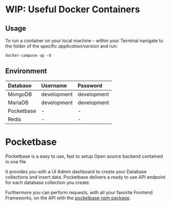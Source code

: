 # WIP: Useful Docker Containers

## Usage

To run a container on your local machine - within your Terminal navigate to the folder of the specific _application/version_ and run:

```
docker-compose up -d
```

## Environment

| Database   | Username    | Password    |
| :--------- | :---------- | :---------- |
| MongoDB    | development | development |
| MariaDB    | development | development |
| Pocketbase | -           | -           |
| Redis      | -           | -           |

# Pocketbase

Pocketbase is a easy to use, fast to setup Open source backend contained in one file

It provides you with a UI Admin dashboard to create your Database collections and insert data. Pocketbase delivers a ready to use API endpoint for each database collection you create.

Furthermore you can perform requests, with all your favorite Frontend Frameworks, on the API with the [pocketbase npm package](https://www.npmjs.com/package/pocketbase).
